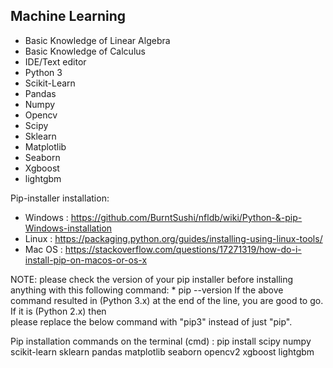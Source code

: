 ## Machine Learning

* Basic Knowledge of Linear Algebra
* Basic Knowledge of Calculus
* IDE/Text editor
* Python 3
* Scikit-Learn
* Pandas
* Numpy
* Opencv
* Scipy
* Sklearn
* Matplotlib
* Seaborn
* Xgboost
* lightgbm

Pip-installer installation:
* Windows : https://github.com/BurntSushi/nfldb/wiki/Python-&-pip-Windows-installation
* Linux : https://packaging.python.org/guides/installing-using-linux-tools/
* Mac OS : https://stackoverflow.com/questions/17271319/how-do-i-install-pip-on-macos-or-os-x


NOTE: please check the version of your pip installer before installing anything with this following command:
      * pip --version
      If the above command resulted in (Python 3.x) at the end of the line, you are good to go. If it is (Python 2.x) then  
      please replace the below command with "pip3" instead of just "pip". 
      
Pip installation commands on the terminal (cmd) :
pip install scipy numpy scikit-learn sklearn pandas matplotlib seaborn opencv2 xgboost lightgbm
